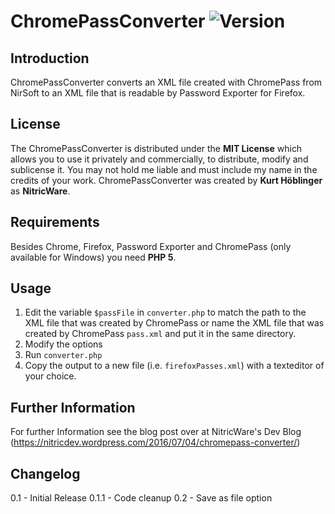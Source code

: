 [version]: https://img.shields.io/badge/Version-0.2-brightgreen.svg "Version 0.2"

# ChromePassConverter ![Version][version]

## Introduction

ChromePassConverter converts an XML file created with ChromePass from NirSoft to an XML file that is readable by Password Exporter for Firefox.

## License

The ChromePassConverter is distributed under the **MIT License** which allows you to use it privately and commercially, to distribute, modify and sublicense it. You may not hold me liable and must include my name in the credits of your work. ChromePassConverter was created by **Kurt Höblinger** as **NitricWare**.

## Requirements

Besides Chrome, Firefox, Password Exporter and ChromePass (only available for Windows) you need **PHP 5**.

## Usage

1. Edit the variable ```$passFile``` in ```converter.php``` to match the path to the XML file that was created by ChromePass or name the XML file that was created by ChromePass ```pass.xml``` and put it in the same directory.
2. Modify the options
3. Run ```converter.php```
4. Copy the output to a new file (i.e. ```firefoxPasses.xml```) with a texteditor of your choice.

## Further Information

For further Information see the blog post over at NitricWare's Dev Blog (https://nitricdev.wordpress.com/2016/07/04/chromepass-converter/)

## Changelog

0.1 - Initial Release
0.1.1 - Code cleanup
0.2 - Save as file option
